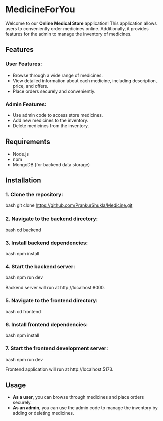 # MedicineForYou

Welcome to our **Online Medical Store** application! This application allows users to conveniently order medicines online. Additionally, it provides features for the admin to manage the inventory of medicines.

## Features

### User Features:
- Browse through a wide range of medicines.
- View detailed information about each medicine, including description, price, and offers.
- Place orders securely and conveniently.

### Admin Features:
- Use admin code to access store medicines.
- Add new medicines to the inventory.
- Delete medicines from the inventory.

## Requirements
- Node.js
- npm
- MongoDB (for backend data storage)

## Installation

### 1. Clone the repository:
bash
git clone https://github.com/PrankurShukla/Medicine.git

### 2. Navigate to the backend directory:
bash
cd backend

### 3. Install backend dependencies:
bash
npm install


### 4. Start the backend server:
bash
npm run dev

Backend server will run at http://localhost:8000.

### 5. Navigate to the frontend directory:
bash
cd frontend


### 6. Install frontend dependencies:
bash
npm install


### 7. Start the frontend development server:
bash
npm run dev

Frontend application will run at http://localhost:5173.

## Usage

- **As a user**, you can browse through medicines and place orders securely.
- **As an admin**, you can use the admin code to manage the inventory by adding or deleting medicines.
